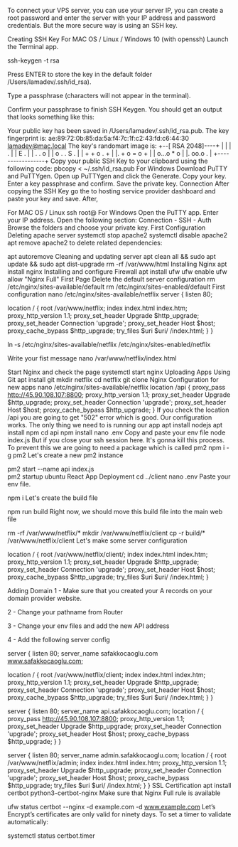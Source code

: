 To connect your VPS server, you can use your server IP, you can create a root password and enter the server with your IP address and password credentials. But the more secure way is using an SSH key.

Creating SSH Key
For MAC OS / Linux / Windows 10 (with openssh)
Launch the Terminal app.

ssh-keygen -t rsa

Press ENTER to store the key in the default folder /Users/lamadev/.ssh/id_rsa).

Type a passphrase (characters will not appear in the terminal).

Confirm your passphrase to finish SSH Keygen. You should get an output that looks something like this:

Your public key has been saved in /Users/lamadev/.ssh/id_rsa.pub.
The key fingerprint is:
ae:89:72:0b:85:da:5a:f4:7c:1f:c2:43:fd:c6:44:30 lamadev@mac.local
The key's randomart image is:
+--[ RSA 2048]----+
|                 |
|         .       |
|        E .      |
|   .   . o       |
|  o . . S .      |
| + + o . +       |
|. + o = o +      |
| o...o * o       |
|.  oo.o .        |
+-----------------+ 
Copy your public SSH Key to your clipboard using the following code: pbcopy < ~/.ssh/id_rsa.pub
For Windows
Download PuTTY and PuTTYgen.
Open up PuTTYgen and click the Generate.
Copy your key.
Enter a key passphrase and confirm.
Save the private key.
Connection
After copying the SSH Key go the to hosting service provider dashboard and paste your key and save. After,

For MAC OS / Linux
ssh root@<server ip address> 
For Windows
Open the PuTTY app.
Enter your IP address.
Open the following section: Connection - SSH - Auth
Browse the folders and choose your private key.
First Configuration
Deleting apache server
systemctl stop apache2
systemctl disable apache2
apt remove apache2
to delete related dependencies:

apt autoremove
Cleaning and updating server
apt clean all && sudo apt update && sudo apt dist-upgrade
rm -rf /var/www/html
Installing Nginx
apt install nginx
Installing and configure Firewall
apt install ufw
ufw enable
ufw allow "Nginx Full"
First Page
Delete the default server configuration
 rm /etc/nginx/sites-available/default
 rm /etc/nginx/sites-enabled/default
First configuration
 nano /etc/nginx/sites-available/netflix
server {
  listen 80;

  location / {
        root /var/www/netflix;
        index  index.html index.htm;
        proxy_http_version 1.1;
        proxy_set_header Upgrade $http_upgrade;
        proxy_set_header Connection 'upgrade';
        proxy_set_header Host $host;
        proxy_cache_bypass $http_upgrade;
        try_files $uri $uri/ /index.html;
  }
}

ln -s /etc/nginx/sites-available/netflix /etc/nginx/sites-enabled/netflix

Write your fist message
nano /var/www/netflix/index.html

Start Nginx and check the page
systemctl start nginx
Uploading Apps Using Git
apt install git
mkdir netflix
cd netflix
git clone <your repository>
Nginx Configuration for new apps
nano /etc/nginx/sites-available/netflix
location /api {
        proxy_pass http://45.90.108.107:8800;
        proxy_http_version 1.1;
        proxy_set_header Upgrade $http_upgrade;
        proxy_set_header Connection 'upgrade';
        proxy_set_header Host $host;
        proxy_cache_bypass $http_upgrade;
  }
If you check the location /api you are going to get "502" error which is good. Our configuration works. The only thing we need to is running our app
apt install nodejs
apt install npm
cd api
npm install
nano .env
Copy and paste your env file
node index.js
But if you close your ssh session here. It's gonna kill this process. To prevent this we are going to need a package which is called pm2
npm i -g pm2
Let's create a new pm2 instance

pm2 start --name api index.js   
pm2 startup ubuntu 
React App Deployment
cd ../client
nano .env
Paste your env file.

npm i
Let's create the build file

npm run build
Right now, we should move this build file into the main web file

rm -rf /var/www/netflix/*
mkdir /var/www/netflix/client
cp -r build/* /var/www/netflix/client
Let's make some server configuration

 location / {
        root /var/www/netflix/client/;
        index  index.html index.htm;
        proxy_http_version 1.1;
        proxy_set_header Upgrade $http_upgrade;
        proxy_set_header Connection 'upgrade';
        proxy_set_header Host $host;
        proxy_cache_bypass $http_upgrade;
        try_files $uri $uri/ /index.html;
  }

Adding Domain
1 - Make sure that you created your A records on your domain provider website.

2 - Change your pathname from Router

3 - Change your env files and add the new API address

4 - Add the following server config

server {
 listen 80;
 server_name safakkocaoglu.com www.safakkocaoglu.com;

location / {
 root /var/www/netflix/client;
 index  index.html index.htm;
 proxy_http_version 1.1;
 proxy_set_header Upgrade $http_upgrade;
 proxy_set_header Connection 'upgrade';
 proxy_set_header Host $host;
 proxy_cache_bypass $http_upgrade;
 try_files $uri $uri/ /index.html;
}
}

server {
  listen 80;
  server_name api.safakkocaoglu.com;
  location / {
    proxy_pass http://45.90.108.107:8800;
    proxy_http_version 1.1;
    proxy_set_header Upgrade $http_upgrade;
    proxy_set_header Connection 'upgrade';
    proxy_set_header Host $host;
    proxy_cache_bypass $http_upgrade;
    }
}

server {
  listen 80;
  server_name admin.safakkocaoglu.com;
  location / {
    root /var/www/netflix/admin;
    index  index.html index.htm;
    proxy_http_version 1.1;
    proxy_set_header Upgrade $http_upgrade;
    proxy_set_header Connection 'upgrade';
    proxy_set_header Host $host;
    proxy_cache_bypass $http_upgrade;
    try_files $uri $uri/ /index.html;
  }
}
SSL Certification
apt install certbot python3-certbot-nginx
Make sure that Nginx Full rule is available

ufw status
certbot --nginx -d example.com -d www.example.com
Let’s Encrypt’s certificates are only valid for ninety days. To set a timer to validate automatically:

systemctl status certbot.timer
